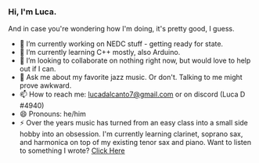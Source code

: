 ### Hi, I'm Luca.

And in case you're wondering how I'm doing, it's pretty good, I guess.

- 🔭 I’m currently working on NEDC stuff - getting ready for state.
- 🌱 I’m currently learning C++ mostly, also Arduino.
- 👯 I’m looking to collaborate on nothing right now, but would love to help out if I can.
- 💬 Ask me about my favorite jazz music. Or don't. Talking to me might prove awkward.
- 📫 How to reach me: lucadalcanto7@gmail.com or on discord (Luca D #4940)
- 😄 Pronouns: he/him
- ⚡ Over the years music has turned from an easy class into a small side hobby into an obsession. I'm currently learning clarinet, soprano sax, and harmonica on top of my existing tenor sax and piano. Want to listen to something I wrote? [Click Here](https://musescore.com/user/40316551/scores/10186204)

<!--
**Luca-Skyline/Luca-Skyline** is a ✨ _special_ ✨ repository because its `README.md` (this file) appears on your GitHub profile.

Here are some ideas to get you started:

- 🔭 I’m currently working on ...
- 🌱 I’m currently learning ...
- 👯 I’m looking to collaborate on ...
- 🤔 I’m looking for help with ...
- 💬 Ask me about ...
- 📫 How to reach me: ...
- 😄 Pronouns: ...
- ⚡ Fun fact: ...
-->
